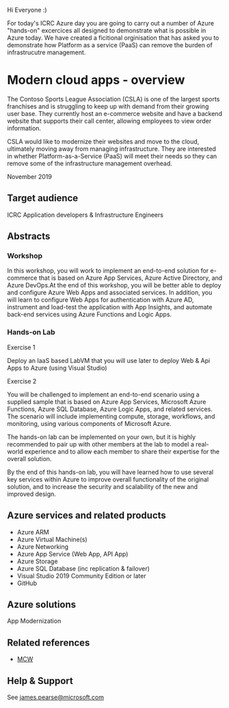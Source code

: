Hi Everyone :)

For today's ICRC Azure day you are going to carry out a number of Azure "hands-on" excercices all designed to demonstrate what is possible in Azure today. We have created a ficitional orginisation that has asked you to demonstrate how Platform as a service (PaaS) can remove the burden of infrastrucutre management. 

# Modern cloud apps - overview

The Contoso Sports League Association (CSLA) is one of the largest sports franchises and is struggling to keep up with demand from their growing user base. They currently host an e-commerce website and have a backend website that supports their call center, allowing employees to view order information.

CSLA would like to modernize their websites and move to the cloud, ultimately moving away from managing infrastructure. They are interested in whether Platform-as-a-Service (PaaS) will meet their needs so they can remove some of the infrastructure management overhead.

November 2019

## Target audience

ICRC Application developers & Infrastructure Engineers

## Abstracts

### Workshop

In this workshop, you will work to implement an end-to-end solution for e-commerce that is based on Azure App Services, Azure Active Directory, and Azure DevOps.At the end of this workshop, you will be better able to deploy and configure Azure Web Apps and associated services. In addition, you will learn to configure Web Apps for authentication with Azure AD, instrument and load-test the application with App Insights, and automate back-end services using Azure Functions and Logic Apps.

### Hands-on Lab

Exercise 1

Deploy an IaaS based LabVM that you will use later to deploy Web & Api Apps to Azure (using Visual Studio)

Exercise 2

You will be challenged to implement an end-to-end scenario using a supplied sample that is based on Azure App Services, Microsoft Azure Functions, Azure SQL Database, Azure Logic Apps, and related services. The scenario will include implementing compute, storage, workflows, and monitoring, using various components of Microsoft Azure.

The hands-on lab can be implemented on your own, but it is highly recommended to pair up with other members at the lab to model a real-world experience and to allow each member to share their expertise for the overall solution.

By the end of this hands-on lab, you will have learned how to use several key services within Azure to improve overall functionality of the original solution, and to increase the security and scalability of the new and improved design.

## Azure services and related products

- Azure ARM 
- Azure Virtual Machine(s)
- Azure Networking 
- Azure App Service (Web App, API App)
- Azure Storage
- Azure SQL Database (inc replication & failover)
- Visual Studio 2019 Community Edition or later
- GitHub

## Azure solutions

App Modernization

## Related references

- [MCW](https://github.com/Microsoft/MCW)

## Help & Support

See james.pearse@microsoft.com 

